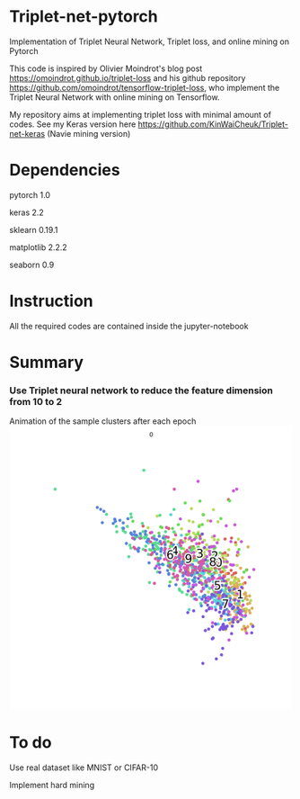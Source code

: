 # Triplet-net-pytorch
Implementation of Triplet Neural Network, Triplet loss, and online mining on Pytorch

This code is inspired by Olivier Moindrot's blog post https://omoindrot.github.io/triplet-loss and his github repository https://github.com/omoindrot/tensorflow-triplet-loss, who implement the Triplet Neural Network with online mining on Tensorflow.

My repository aims at implementing triplet loss with minimal amount of codes.
See my Keras version here https://github.com/KinWaiCheuk/Triplet-net-keras (Navie mining version)

# Dependencies
pytorch 1.0

keras 2.2

sklearn 0.19.1

matplotlib 2.2.2

seaborn 0.9

# Instruction
All the required codes are contained inside the jupyter-notebook

# Summary

### Use Triplet neural network to reduce the feature dimension from 10 to 2
Animation of the sample clusters after each epoch
![alt text](https://github.com/KinWaiCheuk/Triplet-net-pytorch/blob/master/10class.gif?raw=true)
# To do
Use real dataset like MNIST or CIFAR-10

Implement hard mining
